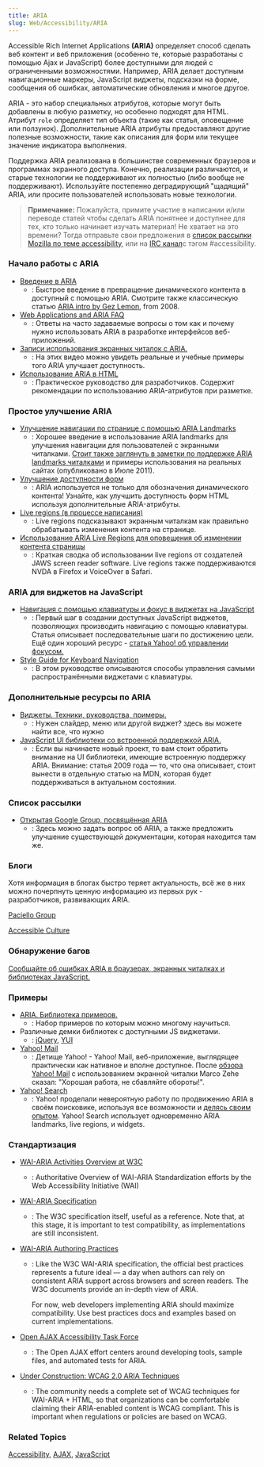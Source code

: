 ```yaml
---
title: ARIA
slug: Web/Accessibility/ARIA
---
```


Accessible Rich Internet Applications **(ARIA)** определяет способ сделать веб контент и веб приложения (особенно те, которые разработаны с помощью Ajax и JavaScript) более доступными для людей с ограниченными возможностями. Например, ARIA делает доступным навигационные маркеры, JavaScript виджеты, подсказки на форме, сообщения об ошибках, автоматические обновления и многое другое.

ARIA - это набор специальных атрибутов, которые могут быть добавлены в любую разметку, но особенно подходят для HTML. Атрибут `role` определяет тип объекта (такие как статья, оповещение или ползунок). Дополнительные ARIA атрибуты предоставляют другие полезные возможности, такие как описания для форм или текущее значение индикатора выполнения.

Поддержка ARIA реализована в большинстве современных браузеров и программах экранного доступа. Конечно, реализации различаются, и старые технологии не поддерживают их полностью (либо вообще не поддерживают). Используйте постепенно деградирующий "щадящий" ARIA, или просите пользователей использовать новые технологии.

> **Примечание:** Пожалуйста, примите участие в написании и/или переводе статей чтобы сделать ARIA понятнее и доступнее для тех, кто только начинает изучать материал! Не хватает на это времени? Тогда отправьте свои предложения в [список рассылки Mozilla по теме accessibility](https://lists.mozilla.org/listinfo/accessibility), или на [IRC канал](https://wiki.mozilla.org/IRC)с тэгом #accessibility.

### Начало работы с ARIA

- [Введение в ARIA](/ru/docs/Accessibility/An_overview_of_accessible_web_applications_and_widgets)
  - : Быстрое введение в превращение динамического контента в доступный с помощью ARIA. Смотрите также классическую статью [ARIA intro by Gez Lemon](http://dev.opera.com/articles/view/introduction-to-wai-aria/), from 2008.
- [Web Applications and ARIA FAQ](/ru/docs/Accessibility/ARIA/Web_applications_and_ARIA_FAQ)
  - : Ответы на часто задаваемые вопросы о том как и почему нужно использовать ARIA в разработке интерфейсов веб-приложений.
- [Записи использования экранных читалок с ARIA.](http://zomigi.com/blog/videos-of-screen-readers-using-aria-updated/)
  - : На этих видео можно увидеть реальные и учебные примеры того ARIA улучшает доступность.
- [Использование ARIA в HTML](http://w3c.github.io/aria-in-html/)
  - : Практическое руководство для разработчиков. Содержит рекомендации по использованию ARIA-атрибутов при разметке.

### Простое улучшение ARIA

- [Улучшение навигации по странице с помощью ARIA Landmarks](https://www.paciellogroup.com/blog/2013/02/using-wai-aria-landmarks-2013/)
  - : Хорошее введение в использование ARIA landmarks для улучшения навигации для пользователей с экранными читалками. [Стоит также заглянуть в заметки по поддержке ARIA landmarks читалками](http://www.paciellogroup.com/blog/2011/07/html5-accessibility-chops-aria-landmark-support/) и примеры использования на реальных сайтах (опубликовано в Июле 2011).
- [Улучшение доступности форм](/ru/docs/ARIA/forms)
  - : ARIA используется не только для обозначения динамического контента! Узнайте, как улучшить доступность форм HTML используя дополнительные ARIA-атрибуты.
- [Live regions (в процессе написания)](/ru/docs/Accessibility/ARIA/ARIA_Live_Regions)
  - : Live regions подсказывают экранным читалкам как правильно обрабатывать изменения контента на странице.
- [Использование ARIA Live Regions для оповещения об изменении контента страницы](http://www.freedomscientific.com/Training/Surfs-up/AriaLiveRegions.htm)
  - : Краткая сводка об использовании live regions от создателей JAWS screen reader software. Live regions также поддерживаются NVDA в Firefox и VoiceOver в Safari.

### ARIA для виджетов на JavaScript

- [Навигация с помощью клавиатуры и фокус в виджетах на JavaScript](/ru/docs/Accessibility/Keyboard-navigable_JavaScript_widgets)
  - : Первый шаг в создании доступных JavaScript виджетов, позволяющих производить навигацию с помощью клавиатуры. Статья описывает последовательные шаги по достижению цели. Ещё один хороший ресурс - [статья Yahoo! об управлении фокусом.](http://www.yuiblog.com/blog/2009/02/23/managing-focus/)
- [Style Guide for Keyboard Navigation](http://access.aol.com/dhtml-style-guide-working-group/)
  - : В этом руководстве описываются способы управления самыми распространёнными виджетами с клавиатуры.

### Дополнительные ресурсы по ARIA

- [Виджеты. Техники, руководства, примеры.](/ru/docs/Accessibility/ARIA/widgets/overview)
  - : Нужен слайдер, меню или другой виджет? здесь вы можете найти все, что нужно
- [JavaScript UI библиотеки со встроенной поддержкой ARIA.](http://www.paciellogroup.com/blog/2009/07/wai-aria-implementation-in-javascript-ui-libraries/)
  - : Если вы начинаете новый проект, то вам стоит обратить внимание на UI библиотеки, имеющие встроенную поддержку ARIA. Внимание: статья 2009 года — то, что она описывает, стоит вынести в отдельную статью на MDN, которая будет поддерживаться в актуальном состоянии.

### Список рассылки

- [Открытая Google Group, посвящённая ARIA](https://groups.google.com/forum/#!forum/free-aria)
  - : Здесь можно задать вопрос об ARIA, а также предложить улучшение существующей документации, которая находится там же.

### Блоги

Хотя информация в блогах быстро теряет актуальность, всё же в них можно почерпнуть ценную информацию из первых рук - разработчиков, развивающих ARIA.

[Paciello Group](https://www.paciellogroup.com/blog/archive/)

[Accessible Culture](http://www.accessibleculture.org/tag/wai-aria/)

### Обнаружение багов

[Сообщайте об ошибках ARIA в браузерах, экранных читалках и библиотеках JavaScript.](/en/Accessibility/ARIA/How_to_file_ARIA-related_bugs)

### Примеры

- [ARIA. Библиотека примеров.](/ru/docs/Accessibility/ARIA/ARIA_Test_Cases)
  - : Набор примеров по которым можно многому научиться.
- Различные демки библиотек с доступными JS виджетами.
  - : [jQuery](http://hanshillen.github.com/jqtest/), [YUI](http://yuilibrary.com/gallery/)
- [Yahoo! Mail](http://mail.yahoo.com)
  - : Детище Yahoo! - Yahoo! Mail, веб-приложение, выглядящее практически как нативное и вполне доступное. После [обзора Yahoo! Mail](http://www.marcozehe.de/2011/09/21/review-the-all-new-yahoo-mail-web-application/) с использованием экранной читалки Marco Zehe сказал: "Хорошая работа, не сбавляйте обороты!".
- [Yahoo! Search](http://search.yahoo.com)
  - : Yahoo! проделали невероятную работу по продвижению ARIA в своём поисковике, используя все возможности и [делясь своим опытом](http://ycorpblog.com/2011/03/23/searchdirect/). Yahoo! Search использует одновременно ARIA landmarks, live regions, и widgets.

### Стандартизация

- [WAI-ARIA Activities Overview at W3C](http://www.w3.org/WAI/intro/aria.php)
  - : Authoritative Overview of WAI-ARIA Standardization efforts by the Web Accessibility Initiative (WAI)
- [WAI-ARIA Specification](http://www.w3.org/TR/wai-aria/)
  - : The W3C specification itself, useful as a reference. Note that, at this stage, it is important to test compatibility, as implementations are still inconsistent.
- [WAI-ARIA Authoring Practices](http://www.w3.org/WAI/PF/aria-practices/)

  - : Like the W3C WAI-ARIA specification, the official best practices represents a future ideal — a day when authors can rely on consistent ARIA support across browsers and screen readers. The W3C documents provide an in-depth view of ARIA.

    For now, web developers implementing ARIA should maximize compatibility. Use best practices docs and examples based on current implementations.

- [Open AJAX Accessibility Task Force](http://www.openajax.org/member/wiki/Accessibility)
  - : The Open AJAX effort centers around developing tools, sample files, and automated tests for ARIA.
- [Under Construction: WCAG 2.0 ARIA Techniques](/ru/docs/Accessibility/ARIA/ARIA_Techniques)
  - : The community needs a complete set of WCAG techniques for WAI-ARIA + HTML, so that organizations can be comfortable claiming their ARIA-enabled content is WCAG compliant. This is important when regulations or policies are based on WCAG.

### Related Topics

[Accessibility](/ru/docs/Accessibility), [AJAX](/ru/docs/AJAX), [JavaScript](/ru/docs/JavaScript)
